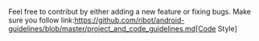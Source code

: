 Feel free to contribut by either adding a new feature or fixing bugs. Make sure you follow link:https://github.com/ribot/android-guidelines/blob/master/project_and_code_guidelines.md[Code Style]

